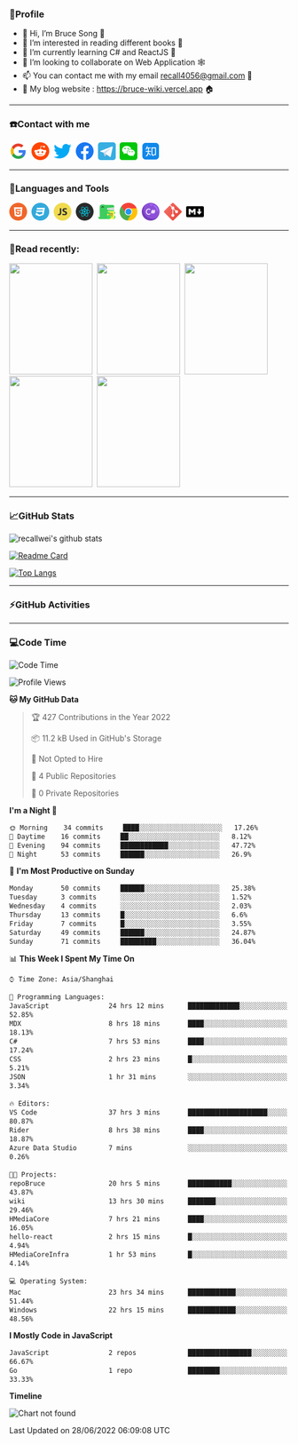 ### 🦁️Profile

- 👋 Hi, I’m Bruce Song 🦁️
- 👀 I’m interested in reading different books 📖
- 🌱 I’m currently learning C# and ReactJS 🚀
- 💞️ I’m looking to collaborate on Web Application 🕸️
- 📫 You can contact me with my email recall4056@gmail.com 📮
- 📖 My blog website : https://bruce-wiki.vercel.app 🏠

---

### ☎️Contact with me

<img height="32" width="32" src="/img/google.png"/>&nbsp;
<img height="32" width="32" src="/img/reddit.png"/>&nbsp;
<img height="32" width="32" src="/img/twitter.png"/>&nbsp;
<img height="32" width="32" src="/img/facebook.png"/>&nbsp;
<a href="https://t.me/recallwei" target="_blank" rel="noreferrer noopener"><img height="32" width="32" src="/img/telegram.png"/></a>&nbsp;
<img height="32" width="32" src="/img/wechat.png"/>&nbsp;
<img height="32" width="32" src="/img/zhihu.png"/>&nbsp;

---

### 🚀Languages and Tools

<a href="https://bruce-wiki.vercel.app/docs/html" target="_blank" rel="noreferrer noopener"><img height="32" width="32" src="/img/html.png"/></a>&nbsp;
<a href="https://bruce-wiki.vercel.app/docs/css" target="_blank" rel="noreferrer noopener"><img height="32" width="32" src="/img/css.png"/></a>&nbsp;
<a href="https://bruce-wiki.vercel.app/docs/javascript" target="_blank" rel="noreferrer noopener"><img height="32" width="32" src="/img/javascript.png"/></a>&nbsp;
<a href="https://bruce-wiki.vercel.app/docs/react" target="_blank" rel="noreferrer noopener"><img height="32" width="32" src="/img/react.png"/></a>&nbsp;
<a href="https://bruce-wiki.vercel.app/docs/docusaurus" target="_blank" rel="noreferrer noopener"><img height="32" width="32" src="/img/docusaurus.png"/></a>&nbsp;
<img height="32" width="32" src="/img/chrome.png"/>&nbsp;
<a href="https://bruce-wiki.vercel.app/docs/csharp" target="_blank" rel="noreferrer noopener"><img height="32" width="32" src="/img/csharp.png"/></a>&nbsp;
<img height="32" width="32" src="/img/git.png"/>&nbsp;
<a href="https://bruce-wiki.vercel.app/docs/markdown" target="_blank" rel="noreferrer noopener"><img height="32" width="32" src="/img/markdown.png"/></a>&nbsp;

---

### 📖Read recently:

<img height="200" width="150" src="https://img9.doubanio.com/view/subject/s/public/s27283822.jpg"/>&nbsp;
<img height="200" width="150" src="https://img9.doubanio.com/view/subject/l/public/s33524212.jpg"/>&nbsp;
<img height="200" width="150" src="https://img9.doubanio.com/view/subject/m/public/s33460221.jpg"/>&nbsp;
<img height="200" width="150" src="https://img3.doubanio.com/view/subject/l/public/s8958650.jpg"/>&nbsp;
<img height="200" width="150" src="https://img3.doubanio.com/view/subject/l/public/s29820180.jpg"/>&nbsp;

---

### 📈GitHub Stats

![recallwei's github stats](https://github-readme-stats.vercel.app/api?username=recallwei&show_icons=true&theme=dracula&count_private=true&include_all_commits)

<!---
repository 卡片
--->

[![Readme Card](https://github-readme-stats.vercel.app/api/pin/?username=recallwei&repo=recallwei&theme=dracula)](https://github.com/recallwei/daily)

<!---
repository 常用语言 layout=compact（紧凑布局）
--->

[![Top Langs](https://github-readme-stats.vercel.app/api/top-langs/?username=recallwei&layout=compact&theme=dracula)](https://github.com/recallwei/daily)

---

### ⚡️GitHub Activities

<!--START_SECTION:activity-->

<!--END_SECTION:activity-->

---

### 💻Code Time

<!--START_SECTION:waka-->
![Code Time](http://img.shields.io/badge/Code%20Time-0%20secs-blue)

![Profile Views](http://img.shields.io/badge/Profile%20Views-21-blue)

**🐱 My GitHub Data** 

> 🏆 427 Contributions in the Year 2022
 > 
> 📦 11.2 kB Used in GitHub's Storage 
 > 
> 🚫 Not Opted to Hire
 > 
> 📜 4 Public Repositories 
 > 
> 🔑 0 Private Repositories  
 > 
**I'm a Night 🦉** 

```text
🌞 Morning    34 commits     ████░░░░░░░░░░░░░░░░░░░░░   17.26% 
🌆 Daytime    16 commits     ██░░░░░░░░░░░░░░░░░░░░░░░   8.12% 
🌃 Evening    94 commits     ████████████░░░░░░░░░░░░░   47.72% 
🌙 Night      53 commits     ██████░░░░░░░░░░░░░░░░░░░   26.9%

```
📅 **I'm Most Productive on Sunday** 

```text
Monday       50 commits     ██████░░░░░░░░░░░░░░░░░░░   25.38% 
Tuesday      3 commits      ░░░░░░░░░░░░░░░░░░░░░░░░░   1.52% 
Wednesday    4 commits      ░░░░░░░░░░░░░░░░░░░░░░░░░   2.03% 
Thursday     13 commits     █░░░░░░░░░░░░░░░░░░░░░░░░   6.6% 
Friday       7 commits      █░░░░░░░░░░░░░░░░░░░░░░░░   3.55% 
Saturday     49 commits     ██████░░░░░░░░░░░░░░░░░░░   24.87% 
Sunday       71 commits     █████████░░░░░░░░░░░░░░░░   36.04%

```


📊 **This Week I Spent My Time On** 

```text
⌚︎ Time Zone: Asia/Shanghai

💬 Programming Languages: 
JavaScript               24 hrs 12 mins      █████████████░░░░░░░░░░░░   52.85% 
MDX                      8 hrs 18 mins       ████░░░░░░░░░░░░░░░░░░░░░   18.13% 
C#                       7 hrs 53 mins       ████░░░░░░░░░░░░░░░░░░░░░   17.24% 
CSS                      2 hrs 23 mins       █░░░░░░░░░░░░░░░░░░░░░░░░   5.21% 
JSON                     1 hr 31 mins        ░░░░░░░░░░░░░░░░░░░░░░░░░   3.34%

🔥 Editors: 
VS Code                  37 hrs 3 mins       ████████████████████░░░░░   80.87% 
Rider                    8 hrs 38 mins       ████░░░░░░░░░░░░░░░░░░░░░   18.87% 
Azure Data Studio        7 mins              ░░░░░░░░░░░░░░░░░░░░░░░░░   0.26%

🐱‍💻 Projects: 
repoBruce                20 hrs 5 mins       ███████████░░░░░░░░░░░░░░   43.87% 
wiki                     13 hrs 30 mins      ███████░░░░░░░░░░░░░░░░░░   29.46% 
HMediaCore               7 hrs 21 mins       ████░░░░░░░░░░░░░░░░░░░░░   16.05% 
hello-react              2 hrs 15 mins       █░░░░░░░░░░░░░░░░░░░░░░░░   4.94% 
HMediaCoreInfra          1 hr 53 mins        █░░░░░░░░░░░░░░░░░░░░░░░░   4.14%

💻 Operating System: 
Mac                      23 hrs 34 mins      ████████████░░░░░░░░░░░░░   51.44% 
Windows                  22 hrs 15 mins      ████████████░░░░░░░░░░░░░   48.56%

```

**I Mostly Code in JavaScript** 

```text
JavaScript               2 repos             ████████████████░░░░░░░░░   66.67% 
Go                       1 repo              ████████░░░░░░░░░░░░░░░░░   33.33%

```


**Timeline**

![Chart not found](https://raw.githubusercontent.com/recallwei/recallwei/main/charts/bar_graph.png) 


 Last Updated on 28/06/2022 06:09:08 UTC
<!--END_SECTION:waka-->
<!---
recallwei/recallwei is a ✨ special ✨ repository because its `README.md` (this file) appears on your GitHub profile.
You can click the Preview link to take a look at your changes.
--->
